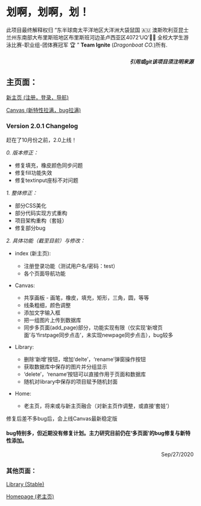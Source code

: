 # 划啊，划啊，划！

此项目最终解释权归 “东半球南太平洋地区大洋洲大袋鼠国 🇦🇺 澳斯吹利亚昆士兰州东南部大布里斯班地区布里斯班河边圣卢西亚区4072‘UQ’🏊🏻‍  全校大学生游泳比赛-职业组-团体赛冠军 🏆️ ” **Team Ignite** (*Dragonboat CO.*)所有.

##### <div align="right">*引用或git该项目须注明来源*</div>

## 主页面：

[新主页 (注册，登录，导航)](https://s4523761-fableous.uqcloud.net/index/index.php)

[Canvas (新特性拉满，bug拉满)](https://s4523761-fableous.uqcloud.net/index/Canvas/index.php)

### Version 2.0.1 Changelog

赶在了10月份之前，2.0上线！

<i>0. 版本修正：</i>
- 修复填充，橡皮颜色同步问题
- 修复fill功能失效
- 修复textinput座标不对问题

<i>1. 整体修正：</i>
- 部分CSS美化
- 部分代码实现方式重构
- 项目架构重构（套娃）
- 修复部分bug

<i>2. 具体功能（截至目前）与修改：</i>

+ index (新主页):
  - 注册登录功能（测试用户名/密码：test）
  - 各个页面导航功能

+ Canvas:
  - 共享画板 - 画笔，橡皮，填充，矩形，三角，圆，等等
  - 线条粗细，颜色调整
  - 添加文字输入框
  - 把一组图片上传到数据库
  - 同步多页面(add_page)部分，功能实现有限（仅实现‘新增页面’与‘firstpage同步点击’，未实现newpage同步点击），bug较多

+ Library:
  - 删除‘新增’按钮，增加‘delte’，‘rename’弹窗操作按钮
  - 获取数据库中保存的图片并分组显示
  - ‘delete’，‘rename’按钮可以直接作用于页面和数据库
  - 随机对library中保存的项目赋予随机封面

+ Home:
  - 老主页，将来或与新主页融合（对新主页作调整，或直接‘套娃’）

修复后差不多bug后，会上线Canvas最新稳定版

#### bug特别多，但近期没有修复计划。主力研究目前仍在‘多页面’的bug修复与新特性添加。

<div align="right">Sep/27/2020</div>

### 其他页面：

[Library (Stable)](https://s4523761-fableous.uqcloud.net/index/Canvas/library.php)

[Homepage (老主页)](https://s4523761-fableous.uqcloud.net/index/Canvas/home.html)
